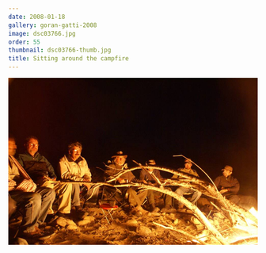 ```yaml
---
date: 2008-01-18
gallery: goran-gatti-2008
image: dsc03766.jpg
order: 55
thumbnail: dsc03766-thumb.jpg
title: Sitting around the campfire
---
```


![Sitting around the campfire](./dsc03766.jpg)